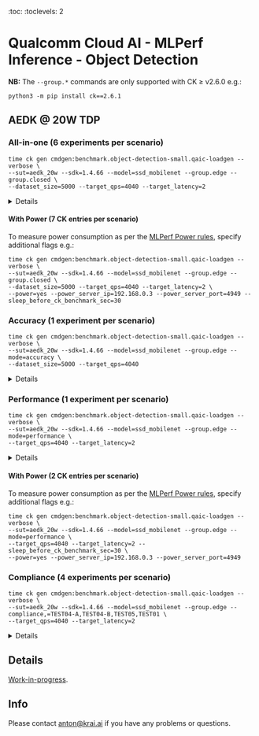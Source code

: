 :toc:
:toclevels: 2

# Qualcomm Cloud AI - MLPerf Inference - Object Detection

**NB:** The `--group.*` commands are only supported with CK &geq; v2.6.0 e.g.:
```
python3 -m pip install ck==2.6.1
```

<a name="aedk_20w"></a>
## AEDK @ 20W TDP

<a name="aedk_20w_all-in-one"></a>
### All-in-one (6 experiments per scenario)
```
time ck gen cmdgen:benchmark.object-detection-small.qaic-loadgen --verbose \
--sut=aedk_20w --sdk=1.4.66 --model=ssd_mobilenet --group.edge --group.closed \
--dataset_size=5000 --target_qps=4040 --target_latency=2
```
<details>
Specifying <tt>--group.edge --group.closed</tt> runs the benchmark in the following modes required for the Closed division and scenarios required under the Edge category:
<ul>
<li>Accuracy with the given <tt>--dataset_size</tt> for the Offline and Single Stream scenarios.</li>
<li>Performance with the given <tt>--target_qps</tt> for the Offline scenario and <tt>--target_latency</tt> for the Single Stream scenario.</li>
<li>Compliance tests (TEST01, TEST04-A/B, TEST05) with the given <tt>--target_qps</tt> for the Offline scenario and <tt>--target_latency</tt> for the Single Stream scenario.</li>
</ul>
</details>

<a name="aedk_20w_all-in-one_power"></a>
#### With Power (7 CK entries per scenario)
To measure power consumption as per the [MLPerf Power rules](https://github.com/krai/inference_policies/blob/krai-power-v2.0/power_measurement.adoc), specify additional flags e.g.:
```
time ck gen cmdgen:benchmark.object-detection-small.qaic-loadgen --verbose \
--sut=aedk_20w --sdk=1.4.66 --model=ssd_mobilenet --group.edge --group.closed \
--dataset_size=5000 --target_qps=4040 --target_latency=2 \
--power=yes --power_server_ip=192.168.0.3 --power_server_port=4949 --sleep_before_ck_benchmark_sec=30
```

<a name="aedk_20w_accuracy"></a>
### Accuracy (1 experiment per scenario)
```
time ck gen cmdgen:benchmark.object-detection-small.qaic-loadgen --verbose \
--sut=aedk_20w --sdk=1.4.66 --model=ssd_mobilenet --group.edge --mode=accuracy \
--dataset_size=5000 --target_qps=4040 
```
<details>
Specifying <tt>--group.edge --mode=accuracy</tt> runs the benchmark in the Accuracy mode with the given <tt>--dataset_size</tt> for the Offline and Single Stream scenarios required under the Edge category.
</details>

<a name="aedk_20w_performance"></a>
### Performance (1 experiment per scenario)
```
time ck gen cmdgen:benchmark.object-detection-small.qaic-loadgen --verbose \
--sut=aedk_20w --sdk=1.4.66 --model=ssd_mobilenet --group.edge --mode=performance \
--target_qps=4040 --target_latency=2
```
<details>
Specifying <tt>--group.edge --mode=performance</tt> runs the benchmark in the Performance mode with the given <tt>--target_qps</tt> for the Offline scenario and <tt>--target_latency</tt> for the Single Stream scenario required under the Edge category.
</details>

<a name="aedk_20w_performance_power"></a>
#### With Power (2 CK entries per scenario)
To measure power consumption as per the [MLPerf Power rules](https://github.com/krai/inference_policies/blob/krai-power-v2.0/power_measurement.adoc), specify additional flags e.g.:
```
time ck gen cmdgen:benchmark.object-detection-small.qaic-loadgen --verbose \
--sut=aedk_20w --sdk=1.4.66 --model=ssd_mobilenet --group.edge --mode=performance \
--target_qps=4040 --target_latency=2 --sleep_before_ck_benchmark_sec=30 \
--power=yes --power_server_ip=192.168.0.3 --power_server_port=4949
```

<a name="aedk_20w_compliance"></a>
### Compliance (4 experiments per scenario)
```
time ck gen cmdgen:benchmark.object-detection-small.qaic-loadgen --verbose \
--sut=aedk_20w --sdk=1.4.66 --model=ssd_mobilenet --group.edge --compliance,=TEST04-A,TEST04-B,TEST05,TEST01 \
--target_qps=4040 --target_latency=2
```
<details>
Specifying <tt>--group.edge --compliance,=</tt> runs the given Compliance tests required for the Closed division with the given <tt>--target_qps</tt> for the Offline scenario and <tt>--target_latency</tt> for the Single Stream scenario required under the Edge category.
</details>
 
## Details
[Work-in-progress](https://gist.github.com/psyhtest/82a632f1d1746b852cb891d0416a3120).

## Info
Please contact anton@krai.ai if you have any problems or questions.
